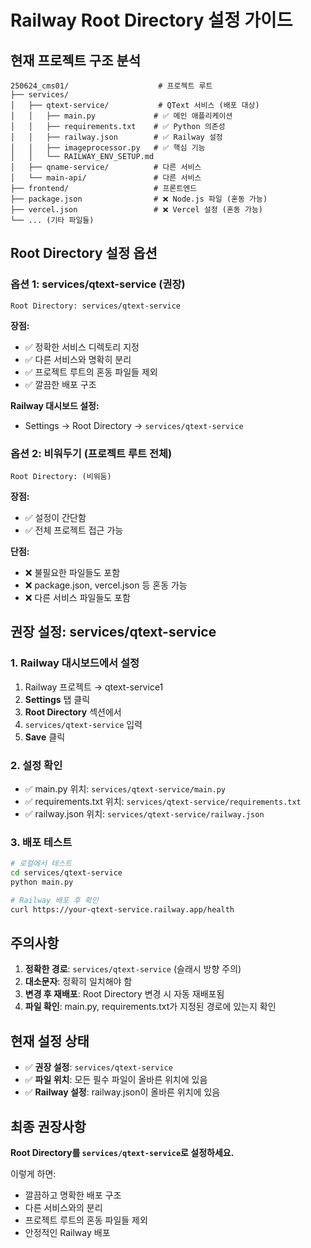 # Railway Root Directory 설정 가이드

## 현재 프로젝트 구조 분석

```
250624_cms01/                    # 프로젝트 루트
├── services/
│   ├── qtext-service/           # QText 서비스 (배포 대상)
│   │   ├── main.py             # ✅ 메인 애플리케이션
│   │   ├── requirements.txt    # ✅ Python 의존성
│   │   ├── railway.json        # ✅ Railway 설정
│   │   ├── imageprocessor.py   # ✅ 핵심 기능
│   │   └── RAILWAY_ENV_SETUP.md
│   ├── qname-service/          # 다른 서비스
│   └── main-api/               # 다른 서비스
├── frontend/                   # 프론트엔드
├── package.json                # ❌ Node.js 파일 (혼동 가능)
├── vercel.json                 # ❌ Vercel 설정 (혼동 가능)
└── ... (기타 파일들)
```

## Root Directory 설정 옵션

### 옵션 1: services/qtext-service (권장)
```
Root Directory: services/qtext-service
```

**장점:**
- ✅ 정확한 서비스 디렉토리 지정
- ✅ 다른 서비스와 명확히 분리
- ✅ 프로젝트 루트의 혼동 파일들 제외
- ✅ 깔끔한 배포 구조

**Railway 대시보드 설정:**
- Settings → Root Directory → `services/qtext-service`

### 옵션 2: 비워두기 (프로젝트 루트 전체)
```
Root Directory: (비워둠)
```

**장점:**
- ✅ 설정이 간단함
- ✅ 전체 프로젝트 접근 가능

**단점:**
- ❌ 불필요한 파일들도 포함
- ❌ package.json, vercel.json 등 혼동 가능
- ❌ 다른 서비스 파일들도 포함

## 권장 설정: services/qtext-service

### 1. Railway 대시보드에서 설정
1. Railway 프로젝트 → qtext-service1
2. **Settings** 탭 클릭
3. **Root Directory** 섹션에서
4. `services/qtext-service` 입력
5. **Save** 클릭

### 2. 설정 확인
- ✅ main.py 위치: `services/qtext-service/main.py`
- ✅ requirements.txt 위치: `services/qtext-service/requirements.txt`
- ✅ railway.json 위치: `services/qtext-service/railway.json`

### 3. 배포 테스트
```bash
# 로컬에서 테스트
cd services/qtext-service
python main.py

# Railway 배포 후 확인
curl https://your-qtext-service.railway.app/health
```

## 주의사항

1. **정확한 경로**: `services/qtext-service` (슬래시 방향 주의)
2. **대소문자**: 정확히 일치해야 함
3. **변경 후 재배포**: Root Directory 변경 시 자동 재배포됨
4. **파일 확인**: main.py, requirements.txt가 지정된 경로에 있는지 확인

## 현재 설정 상태

- ✅ **권장 설정**: `services/qtext-service`
- ✅ **파일 위치**: 모든 필수 파일이 올바른 위치에 있음
- ✅ **Railway 설정**: railway.json이 올바른 위치에 있음

## 최종 권장사항

**Root Directory를 `services/qtext-service`로 설정하세요.**

이렇게 하면:
- 깔끔하고 명확한 배포 구조
- 다른 서비스와의 분리
- 프로젝트 루트의 혼동 파일들 제외
- 안정적인 Railway 배포
